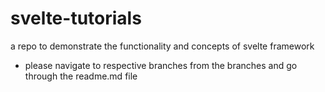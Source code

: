 # svelte-tutorials
a repo to demonstrate the functionality and concepts of svelte framework

- please navigate to respective branches from the branches and go through the readme.md file
